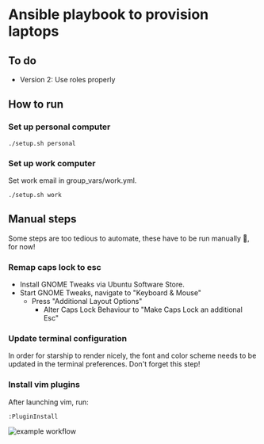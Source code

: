 # Ansible playbook to provision laptops

## To do
* Version 2: Use roles properly

## How to run

### Set up personal computer
    ./setup.sh personal

### Set up work computer
Set work email in group_vars/work.yml.

    ./setup.sh work

## Manual steps
Some steps are too tedious to automate, these have to be run manually 🥲, for now!

### Remap caps lock to esc
* Install GNOME Tweaks via Ubuntu Software Store.
* Start GNOME Tweaks, navigate to "Keyboard & Mouse"
  * Press "Additional Layout Options"
    * Alter Caps Lock Behaviour to "Make Caps Lock an additional Esc"

### Update terminal configuration
In order for starship to render nicely, the font and color scheme needs to be updated in the
terminal preferences.  Don't forget this step!

### Install vim plugins
After launching vim, run:

    :PluginInstall

![example workflow](https://github.com/cheesemans/ansible/actions/workflows/release.yml/badge.svg)
